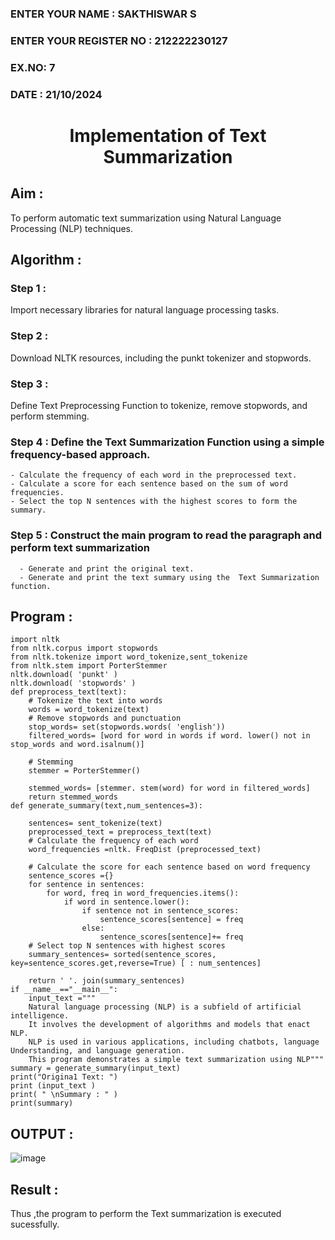 <H3>ENTER YOUR NAME : SAKTHISWAR S</H3>
<H3>ENTER YOUR REGISTER NO : 212222230127</H3>
<H3>EX.NO: 7</H3>
<H3>DATE : 21/10/2024</H3>
<H1 ALIGN =CENTER>Implementation of Text  Summarization</H1>

## Aim :

To perform automatic text summarization using Natural Language Processing (NLP) techniques.
 
## Algorithm :

### Step 1 :

Import necessary libraries for natural language processing tasks.

### Step 2 :

Download NLTK resources, including the punkt tokenizer and stopwords.

### Step 3 :

Define Text Preprocessing Function to tokenize, remove stopwords, and perform stemming.

### Step 4 : Define the Text Summarization Function using a simple frequency-based approach.

    - Calculate the frequency of each word in the preprocessed text.
    - Calculate a score for each sentence based on the sum of word frequencies.
    - Select the top N sentences with the highest scores to form the summary.
    
### Step 5 : Construct the main program to read the paragraph  and perform text summarization

      - Generate and print the original text.
      - Generate and print the text summary using the  Text Summarization function.
      
## Program :
```
import nltk
from nltk.corpus import stopwords
from nltk.tokenize import word_tokenize,sent_tokenize
from nltk.stem import PorterStemmer
nltk.download( 'punkt' )
nltk.download( 'stopwords' )
def preprocess_text(text):
	# Tokenize the text into words
	words = word_tokenize(text)
	# Remove stopwords and punctuation
	stop_words= set(stopwords.words( 'english'))
	filtered_words= [word for word in words if word. lower() not in stop_words and word.isalnum()]

	# Stemming
	stemmer = PorterStemmer()

	stemmed_words= [stemmer. stem(word) for word in filtered_words]
	return stemmed_words
def generate_summary(text,num_sentences=3):

	sentences= sent_tokenize(text)
	preprocessed_text = preprocess_text(text)
	# Calculate the frequency of each word
	word_frequencies =nltk. FreqDist (preprocessed_text)

	# Calculate the score for each sentence based on word frequency
	sentence_scores ={}
	for sentence in sentences:
		for word, freq in word_frequencies.items():
			if word in sentence.lower():
				if sentence not in sentence_scores:
					sentence_scores[sentence] = freq
				else:
					sentence_scores[sentence]+= freq
	# Select top N sentences with highest scores
	summary_sentences= sorted(sentence_scores, key=sentence_scores.get,reverse=True) [ : num_sentences]

	return ' '. join(summary_sentences)
if __name__=="__main__":
	input_text ="""
	Natural language processing (NLP) is a subfield of artificial intelligence.
	It involves the development of algorithms and models that enact NLP.
	NLP is used in various applications, including chatbots, language Understanding, and language generation.
	This program demonstrates a simple text summarization using NLP"""
summary = generate_summary(input_text)
print("Origina1 Text: ")
print (input_text )
print( " \nSummary : " )
print(summary)
```


## OUTPUT :

![image](https://github.com/user-attachments/assets/ffbae400-8c3f-4e84-b48a-a939aecb4837)


## Result :

Thus ,the program to perform the Text summarization is executed sucessfully.


